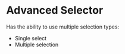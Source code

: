 # Advanced Selector
Has the ability to use multiple selection types:
- Single select
- Multiple selection
